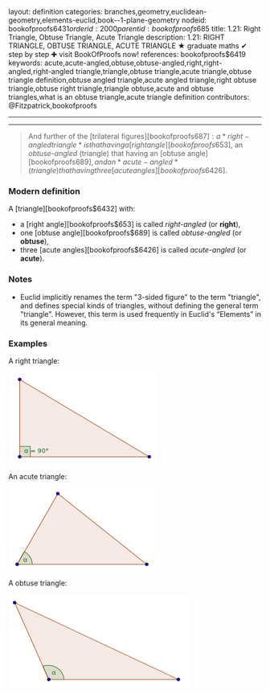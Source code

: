 layout: definition
categories: branches,geometry,euclidean-geometry,elements-euclid,book--1-plane-geometry
nodeid: bookofproofs$6431
orderid: 2000
parentid: bookofproofs$685
title: 1.21: Right Triangle, Obtuse Triangle, Acute Triangle
description: 1.21: RIGHT TRIANGLE, OBTUSE TRIANGLE, ACUTE TRIANGLE &#9733; graduate maths &#10004; step by step &#10010; visit BookOfProofs now!
references: bookofproofs$6419
keywords: acute,acute-angled,obtuse,obtuse-angled,right,right-angled,right-angled triangle,triangle,obtuse triangle,acute triangle,obtuse triangle definition,obtuse angled triangle,acute angled triangle,right obtuse triangle,obtuse right triangle,triangle obtuse,acute and obtuse triangles,what is an obtuse triangle,acute triangle definition
contributors: @Fitzpatrick,bookofproofs

---


---



> And further of the [trilateral figures][bookofproofs$687]: a *right-angled triangle* is that having a [right angle][bookofproofs$653], an *obtuse-angled* (triangle) that having an [obtuse angle][bookofproofs$689], and an *acute-angled* (triangle) that having three [acute angles][bookofproofs$6426].
### Modern definition

A [triangle][bookofproofs$6432] with:
* a [right angle][bookofproofs$653] is called *right-angled* (or **right**),
* one [obtuse angle][bookofproofs$689] is called *obtuse-angled* (or **obtuse**),
* three [acute angles][bookofproofs$6426] is called *acute-angled* (or **acute**).


### Notes

* Euclid implicitly renames the term "3-sided figure" to the term "triangle", and defines special kinds of triangles, without defining the general term "triangle". However, this term is used frequently in  Euclid's “Elements” in its general meaning.

### Examples

A right triangle:


![righttriangle](https://github.com/bookofproofs/bookofproofs.github.io/blob/main/_sources/_assets/images/examples/righttriangle.png?raw=true)



An acute triangle:


![acutetriangle](https://github.com/bookofproofs/bookofproofs.github.io/blob/main/_sources/_assets/images/examples/acutetriangle.png?raw=true)


A obtuse triangle:


![obtusetriangle](https://github.com/bookofproofs/bookofproofs.github.io/blob/main/_sources/_assets/images/examples/obtusetriangle.png?raw=true)

